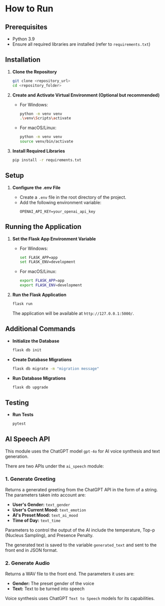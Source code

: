
# How to Run

## Prerequisites

- Python 3.9
- Ensure all required libraries are installed (refer to `requirements.txt`)

## Installation

1. **Clone the Repository**

   ```bash
   git clone <repository_url>
   cd <repository_folder>
   ```

2. **Create and Activate Virtual Environment (Optional but recommended)**

   - For Windows:
     ```bash
     python -m venv venv
     .\venv\Scripts\activate
     ```
   - For macOS/Linux:
     ```bash
     python -m venv venv
     source venv/bin/activate
     ```

3. **Install Required Libraries**

   ```bash
   pip install -r requirements.txt
   ```

## Setup

1. **Configure the .env File**

   - Create a `.env` file in the root directory of the project.
   - Add the following environment variable:
     ```plaintext
     OPENAI_API_KEY=your_openai_api_key
     ```

## Running the Application

1. **Set the Flask App Environment Variable**

   - For Windows:
     ```bash
     set FLASK_APP=app
     set FLASK_ENV=development
     ```
   - For macOS/Linux:
     ```bash
     export FLASK_APP=app
     export FLASK_ENV=development
     ```

2. **Run the Flask Application**

   ```bash
   flask run
   ```

   The application will be available at `http://127.0.0.1:5000/`.

## Additional Commands
- **Initialize the Database**

  ```bash
  flask db init
  ```

- **Create Database Migrations**

  ```bash
  flask db migrate -m "migration message"
  ```

- **Run Database Migrations**

  ```bash
  flask db upgrade
  ```


## Testing

- **Run Tests**

  ```bash
  pytest
  ```

## AI Speech API

This module uses the ChatGPT model `gpt-4o` for AI voice synthesis and text generation.

There are two APIs under the `ai_speech` module:

### 1. Generate Greeting

Returns a generated greeting from the ChatGPT API in the form of a string. The parameters taken into account are:

- **User's Gender:** `text_gender`
- **User's Current Mood:** `text_emotion`
- **AI's Preset Mood:** `text_ai_mood`
- **Time of Day:** `text_time`

Parameters to control the output of the AI include the temperature, Top-p (Nucleus Sampling), and Presence Penalty.

The generated text is saved to the variable `generated_text` and sent to the front end in JSON format.

### 2. Generate Audio

Returns a WAV file to the front end. The parameters it uses are:

- **Gender:** The preset gender of the voice
- **Text:** Text to be turned into speech

Voice synthesis uses ChatGPT `Text to Speech` models for its capabilities.
